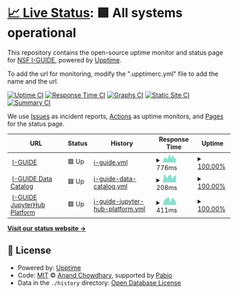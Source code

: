 # [📈 Live Status](https://I-GUIDE.github.io/Status-Monitoring-with-Upptime): <!--live status--> **🟩 All systems operational**

This repository contains the open-source uptime monitor and status page for [NSF I-GUIDE](http://iguide.illinois.edu/), powered by [Upptime](https://github.com/upptime/upptime).

To add the url for monitoring, modify the ".upptimerc.yml" file to add the name and the url.

[![Uptime CI](https://github.com/I-GUIDE/Status-Monitoring-with-Upptime/workflows/Uptime%20CI/badge.svg)](https://github.com/I-GUIDE/Status-Monitoring-with-Upptime/actions?query=workflow%3A%22Uptime+CI%22)
[![Response Time CI](https://github.com/I-GUIDE/Status-Monitoring-with-Upptime/workflows/Response%20Time%20CI/badge.svg)](https://github.com/I-GUIDE/Status-Monitoring-with-Upptime/actions?query=workflow%3A%22Response+Time+CI%22)
[![Graphs CI](https://github.com/I-GUIDE/Status-Monitoring-with-Upptime/workflows/Graphs%20CI/badge.svg)](https://github.com/I-GUIDE/Status-Monitoring-with-Upptime/actions?query=workflow%3A%22Graphs+CI%22)
[![Static Site CI](https://github.com/I-GUIDE/Status-Monitoring-with-Upptime/workflows/Static%20Site%20CI/badge.svg)](https://github.com/I-GUIDE/Status-Monitoring-with-Upptime/actions?query=workflow%3A%22Static+Site+CI%22)
[![Summary CI](https://github.com/I-GUIDE/Status-Monitoring-with-Upptime/workflows/Summary%20CI/badge.svg)](https://github.com/I-GUIDE/Status-Monitoring-with-Upptime/actions?query=workflow%3A%22Summary+CI%22)

We use [Issues](https://github.com/I-GUIDE/Status-Monitoring-with-Upptime/issues) as incident reports, [Actions](https://github.com/I-GUIDE/Status-Monitoring-with-Upptime/actions) as uptime monitors, and [Pages](https://I-GUIDE.github.io/Status-Monitoring-with-Upptime) for the status page.

<!--start: status pages-->
<!-- This summary is generated by Upptime (https://github.com/upptime/upptime) -->
<!-- Do not edit this manually, your changes will be overwritten -->
<!-- prettier-ignore -->
| URL | Status | History | Response Time | Uptime |
| --- | ------ | ------- | ------------- | ------ |
| <img alt="" src="https://icons.duckduckgo.com/ip3/iguide.illinois.edu.ico" height="13"> [I-GUIDE](https://iguide.illinois.edu) | 🟩 Up | [i-guide.yml](https://github.com/I-GUIDE/Status-Monitoring-with-Upptime/commits/HEAD/history/i-guide.yml) | <details><summary><img alt="Response time graph" src="./graphs/i-guide/response-time-week.png" height="20"> 776ms</summary><br><a href="https://I-GUIDE.github.io/Status-Monitoring-with-Upptime/history/i-guide"><img alt="Response time 776" src="https://img.shields.io/endpoint?url=https%3A%2F%2Fraw.githubusercontent.com%2FI-GUIDE%2FStatus-Monitoring-with-Upptime%2FHEAD%2Fapi%2Fi-guide%2Fresponse-time.json"></a><br><a href="https://I-GUIDE.github.io/Status-Monitoring-with-Upptime/history/i-guide"><img alt="24-hour response time 619" src="https://img.shields.io/endpoint?url=https%3A%2F%2Fraw.githubusercontent.com%2FI-GUIDE%2FStatus-Monitoring-with-Upptime%2FHEAD%2Fapi%2Fi-guide%2Fresponse-time-day.json"></a><br><a href="https://I-GUIDE.github.io/Status-Monitoring-with-Upptime/history/i-guide"><img alt="7-day response time 776" src="https://img.shields.io/endpoint?url=https%3A%2F%2Fraw.githubusercontent.com%2FI-GUIDE%2FStatus-Monitoring-with-Upptime%2FHEAD%2Fapi%2Fi-guide%2Fresponse-time-week.json"></a><br><a href="https://I-GUIDE.github.io/Status-Monitoring-with-Upptime/history/i-guide"><img alt="30-day response time 776" src="https://img.shields.io/endpoint?url=https%3A%2F%2Fraw.githubusercontent.com%2FI-GUIDE%2FStatus-Monitoring-with-Upptime%2FHEAD%2Fapi%2Fi-guide%2Fresponse-time-month.json"></a><br><a href="https://I-GUIDE.github.io/Status-Monitoring-with-Upptime/history/i-guide"><img alt="1-year response time 776" src="https://img.shields.io/endpoint?url=https%3A%2F%2Fraw.githubusercontent.com%2FI-GUIDE%2FStatus-Monitoring-with-Upptime%2FHEAD%2Fapi%2Fi-guide%2Fresponse-time-year.json"></a></details> | <details><summary><a href="https://I-GUIDE.github.io/Status-Monitoring-with-Upptime/history/i-guide">100.00%</a></summary><a href="https://I-GUIDE.github.io/Status-Monitoring-with-Upptime/history/i-guide"><img alt="All-time uptime 100.00%" src="https://img.shields.io/endpoint?url=https%3A%2F%2Fraw.githubusercontent.com%2FI-GUIDE%2FStatus-Monitoring-with-Upptime%2FHEAD%2Fapi%2Fi-guide%2Fuptime.json"></a><br><a href="https://I-GUIDE.github.io/Status-Monitoring-with-Upptime/history/i-guide"><img alt="24-hour uptime 100.00%" src="https://img.shields.io/endpoint?url=https%3A%2F%2Fraw.githubusercontent.com%2FI-GUIDE%2FStatus-Monitoring-with-Upptime%2FHEAD%2Fapi%2Fi-guide%2Fuptime-day.json"></a><br><a href="https://I-GUIDE.github.io/Status-Monitoring-with-Upptime/history/i-guide"><img alt="7-day uptime 100.00%" src="https://img.shields.io/endpoint?url=https%3A%2F%2Fraw.githubusercontent.com%2FI-GUIDE%2FStatus-Monitoring-with-Upptime%2FHEAD%2Fapi%2Fi-guide%2Fuptime-week.json"></a><br><a href="https://I-GUIDE.github.io/Status-Monitoring-with-Upptime/history/i-guide"><img alt="30-day uptime 100.00%" src="https://img.shields.io/endpoint?url=https%3A%2F%2Fraw.githubusercontent.com%2FI-GUIDE%2FStatus-Monitoring-with-Upptime%2FHEAD%2Fapi%2Fi-guide%2Fuptime-month.json"></a><br><a href="https://I-GUIDE.github.io/Status-Monitoring-with-Upptime/history/i-guide"><img alt="1-year uptime 100.00%" src="https://img.shields.io/endpoint?url=https%3A%2F%2Fraw.githubusercontent.com%2FI-GUIDE%2FStatus-Monitoring-with-Upptime%2FHEAD%2Fapi%2Fi-guide%2Fuptime-year.json"></a></details>
| <img alt="" src="https://icons.duckduckgo.com/ip3/iguide.cuahsi.io.ico" height="13"> [I-GUIDE Data Catalog](https://iguide.cuahsi.io) | 🟩 Up | [i-guide-data-catalog.yml](https://github.com/I-GUIDE/Status-Monitoring-with-Upptime/commits/HEAD/history/i-guide-data-catalog.yml) | <details><summary><img alt="Response time graph" src="./graphs/i-guide-data-catalog/response-time-week.png" height="20"> 208ms</summary><br><a href="https://I-GUIDE.github.io/Status-Monitoring-with-Upptime/history/i-guide-data-catalog"><img alt="Response time 208" src="https://img.shields.io/endpoint?url=https%3A%2F%2Fraw.githubusercontent.com%2FI-GUIDE%2FStatus-Monitoring-with-Upptime%2FHEAD%2Fapi%2Fi-guide-data-catalog%2Fresponse-time.json"></a><br><a href="https://I-GUIDE.github.io/Status-Monitoring-with-Upptime/history/i-guide-data-catalog"><img alt="24-hour response time 232" src="https://img.shields.io/endpoint?url=https%3A%2F%2Fraw.githubusercontent.com%2FI-GUIDE%2FStatus-Monitoring-with-Upptime%2FHEAD%2Fapi%2Fi-guide-data-catalog%2Fresponse-time-day.json"></a><br><a href="https://I-GUIDE.github.io/Status-Monitoring-with-Upptime/history/i-guide-data-catalog"><img alt="7-day response time 208" src="https://img.shields.io/endpoint?url=https%3A%2F%2Fraw.githubusercontent.com%2FI-GUIDE%2FStatus-Monitoring-with-Upptime%2FHEAD%2Fapi%2Fi-guide-data-catalog%2Fresponse-time-week.json"></a><br><a href="https://I-GUIDE.github.io/Status-Monitoring-with-Upptime/history/i-guide-data-catalog"><img alt="30-day response time 208" src="https://img.shields.io/endpoint?url=https%3A%2F%2Fraw.githubusercontent.com%2FI-GUIDE%2FStatus-Monitoring-with-Upptime%2FHEAD%2Fapi%2Fi-guide-data-catalog%2Fresponse-time-month.json"></a><br><a href="https://I-GUIDE.github.io/Status-Monitoring-with-Upptime/history/i-guide-data-catalog"><img alt="1-year response time 208" src="https://img.shields.io/endpoint?url=https%3A%2F%2Fraw.githubusercontent.com%2FI-GUIDE%2FStatus-Monitoring-with-Upptime%2FHEAD%2Fapi%2Fi-guide-data-catalog%2Fresponse-time-year.json"></a></details> | <details><summary><a href="https://I-GUIDE.github.io/Status-Monitoring-with-Upptime/history/i-guide-data-catalog">100.00%</a></summary><a href="https://I-GUIDE.github.io/Status-Monitoring-with-Upptime/history/i-guide-data-catalog"><img alt="All-time uptime 100.00%" src="https://img.shields.io/endpoint?url=https%3A%2F%2Fraw.githubusercontent.com%2FI-GUIDE%2FStatus-Monitoring-with-Upptime%2FHEAD%2Fapi%2Fi-guide-data-catalog%2Fuptime.json"></a><br><a href="https://I-GUIDE.github.io/Status-Monitoring-with-Upptime/history/i-guide-data-catalog"><img alt="24-hour uptime 100.00%" src="https://img.shields.io/endpoint?url=https%3A%2F%2Fraw.githubusercontent.com%2FI-GUIDE%2FStatus-Monitoring-with-Upptime%2FHEAD%2Fapi%2Fi-guide-data-catalog%2Fuptime-day.json"></a><br><a href="https://I-GUIDE.github.io/Status-Monitoring-with-Upptime/history/i-guide-data-catalog"><img alt="7-day uptime 100.00%" src="https://img.shields.io/endpoint?url=https%3A%2F%2Fraw.githubusercontent.com%2FI-GUIDE%2FStatus-Monitoring-with-Upptime%2FHEAD%2Fapi%2Fi-guide-data-catalog%2Fuptime-week.json"></a><br><a href="https://I-GUIDE.github.io/Status-Monitoring-with-Upptime/history/i-guide-data-catalog"><img alt="30-day uptime 100.00%" src="https://img.shields.io/endpoint?url=https%3A%2F%2Fraw.githubusercontent.com%2FI-GUIDE%2FStatus-Monitoring-with-Upptime%2FHEAD%2Fapi%2Fi-guide-data-catalog%2Fuptime-month.json"></a><br><a href="https://I-GUIDE.github.io/Status-Monitoring-with-Upptime/history/i-guide-data-catalog"><img alt="1-year uptime 100.00%" src="https://img.shields.io/endpoint?url=https%3A%2F%2Fraw.githubusercontent.com%2FI-GUIDE%2FStatus-Monitoring-with-Upptime%2FHEAD%2Fapi%2Fi-guide-data-catalog%2Fuptime-year.json"></a></details>
| <img alt="" src="https://icons.duckduckgo.com/ip3/jupyter.iguide.illinois.edu.ico" height="13"> [I-GUIDE JupyterHub Platform](https://jupyter.iguide.illinois.edu/hub/login) | 🟩 Up | [i-guide-jupyter-hub-platform.yml](https://github.com/I-GUIDE/Status-Monitoring-with-Upptime/commits/HEAD/history/i-guide-jupyter-hub-platform.yml) | <details><summary><img alt="Response time graph" src="./graphs/i-guide-jupyter-hub-platform/response-time-week.png" height="20"> 411ms</summary><br><a href="https://I-GUIDE.github.io/Status-Monitoring-with-Upptime/history/i-guide-jupyter-hub-platform"><img alt="Response time 411" src="https://img.shields.io/endpoint?url=https%3A%2F%2Fraw.githubusercontent.com%2FI-GUIDE%2FStatus-Monitoring-with-Upptime%2FHEAD%2Fapi%2Fi-guide-jupyter-hub-platform%2Fresponse-time.json"></a><br><a href="https://I-GUIDE.github.io/Status-Monitoring-with-Upptime/history/i-guide-jupyter-hub-platform"><img alt="24-hour response time 182" src="https://img.shields.io/endpoint?url=https%3A%2F%2Fraw.githubusercontent.com%2FI-GUIDE%2FStatus-Monitoring-with-Upptime%2FHEAD%2Fapi%2Fi-guide-jupyter-hub-platform%2Fresponse-time-day.json"></a><br><a href="https://I-GUIDE.github.io/Status-Monitoring-with-Upptime/history/i-guide-jupyter-hub-platform"><img alt="7-day response time 411" src="https://img.shields.io/endpoint?url=https%3A%2F%2Fraw.githubusercontent.com%2FI-GUIDE%2FStatus-Monitoring-with-Upptime%2FHEAD%2Fapi%2Fi-guide-jupyter-hub-platform%2Fresponse-time-week.json"></a><br><a href="https://I-GUIDE.github.io/Status-Monitoring-with-Upptime/history/i-guide-jupyter-hub-platform"><img alt="30-day response time 411" src="https://img.shields.io/endpoint?url=https%3A%2F%2Fraw.githubusercontent.com%2FI-GUIDE%2FStatus-Monitoring-with-Upptime%2FHEAD%2Fapi%2Fi-guide-jupyter-hub-platform%2Fresponse-time-month.json"></a><br><a href="https://I-GUIDE.github.io/Status-Monitoring-with-Upptime/history/i-guide-jupyter-hub-platform"><img alt="1-year response time 411" src="https://img.shields.io/endpoint?url=https%3A%2F%2Fraw.githubusercontent.com%2FI-GUIDE%2FStatus-Monitoring-with-Upptime%2FHEAD%2Fapi%2Fi-guide-jupyter-hub-platform%2Fresponse-time-year.json"></a></details> | <details><summary><a href="https://I-GUIDE.github.io/Status-Monitoring-with-Upptime/history/i-guide-jupyter-hub-platform">100.00%</a></summary><a href="https://I-GUIDE.github.io/Status-Monitoring-with-Upptime/history/i-guide-jupyter-hub-platform"><img alt="All-time uptime 100.00%" src="https://img.shields.io/endpoint?url=https%3A%2F%2Fraw.githubusercontent.com%2FI-GUIDE%2FStatus-Monitoring-with-Upptime%2FHEAD%2Fapi%2Fi-guide-jupyter-hub-platform%2Fuptime.json"></a><br><a href="https://I-GUIDE.github.io/Status-Monitoring-with-Upptime/history/i-guide-jupyter-hub-platform"><img alt="24-hour uptime 100.00%" src="https://img.shields.io/endpoint?url=https%3A%2F%2Fraw.githubusercontent.com%2FI-GUIDE%2FStatus-Monitoring-with-Upptime%2FHEAD%2Fapi%2Fi-guide-jupyter-hub-platform%2Fuptime-day.json"></a><br><a href="https://I-GUIDE.github.io/Status-Monitoring-with-Upptime/history/i-guide-jupyter-hub-platform"><img alt="7-day uptime 100.00%" src="https://img.shields.io/endpoint?url=https%3A%2F%2Fraw.githubusercontent.com%2FI-GUIDE%2FStatus-Monitoring-with-Upptime%2FHEAD%2Fapi%2Fi-guide-jupyter-hub-platform%2Fuptime-week.json"></a><br><a href="https://I-GUIDE.github.io/Status-Monitoring-with-Upptime/history/i-guide-jupyter-hub-platform"><img alt="30-day uptime 100.00%" src="https://img.shields.io/endpoint?url=https%3A%2F%2Fraw.githubusercontent.com%2FI-GUIDE%2FStatus-Monitoring-with-Upptime%2FHEAD%2Fapi%2Fi-guide-jupyter-hub-platform%2Fuptime-month.json"></a><br><a href="https://I-GUIDE.github.io/Status-Monitoring-with-Upptime/history/i-guide-jupyter-hub-platform"><img alt="1-year uptime 100.00%" src="https://img.shields.io/endpoint?url=https%3A%2F%2Fraw.githubusercontent.com%2FI-GUIDE%2FStatus-Monitoring-with-Upptime%2FHEAD%2Fapi%2Fi-guide-jupyter-hub-platform%2Fuptime-year.json"></a></details>

<!--end: status pages-->

[**Visit our status website →**](https://I-GUIDE.github.io/Status-Monitoring-with-Upptime)

## 📄 License

- Powered by: [Upptime](https://github.com/upptime/upptime)
- Code: [MIT](./LICENSE) © [Anand Chowdhary](https://anandchowdhary.com), supported by [Pabio](https://pabio.com)
- Data in the `./history` directory: [Open Database License](https://opendatacommons.org/licenses/odbl/1-0/)
